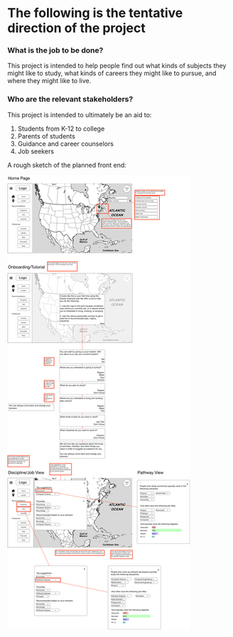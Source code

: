 # The following is the tentative direction of the project #

### What is the job to be done? ###

This project is intended to help people find out what kinds of subjects they might like to study, what kinds of careers they might like to pursue, and where they might like to live.

### Who are the relevant stakeholders? ###

This project is intended to ultimately be an aid to:
1. Students from K-12 to college
2. Parents of students
3. Guidance and career counselors
4. Job seekers

A rough sketch of the planned front end:

![Specs](/UnderstandingIndustryAndLabor_ProposedFrontend.png)